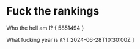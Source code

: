 # Fuck the rankings

Who the hell am I?
{ 5851494 }

What fucking year is it?
[ 2024-06-28T10:30:00Z ]
